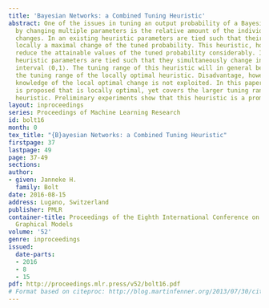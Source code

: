```yaml
---
title: 'Bayesian Networks: a Combined Tuning Heuristic'
abstract: One of the issues in tuning an output probability of a Bayesian network
  by changing multiple parameters is the relative amount of the individual parameter
  changes. In an existing heuristic parameters are tied such that their changes induce
  locally a maximal change of the tuned probability. This heuristic, however, may
  reduce the attainable values of the tuned probability considerably. In another existing
  heuristic parameters are tied such that they simultaneously change in the entire
  interval ⟨0,1⟩. The tuning range of this heuristic will in general be larger then
  the tuning range of the locally optimal heuristic. Disadvantage, however, is that
  knowledge of the local optimal change is not exploited. In this paper a heuristic
  is proposed that is locally optimal, yet covers the larger tuning range of the second
  heuristic. Preliminary experiments show that this heuristic is a promising alternative.
layout: inproceedings
series: Proceedings of Machine Learning Research
id: bolt16
month: 0
tex_title: "{B}ayesian Networks: a Combined Tuning Heuristic"
firstpage: 37
lastpage: 49
page: 37-49
sections: 
author:
- given: Janneke H.
  family: Bolt
date: 2016-08-15
address: Lugano, Switzerland
publisher: PMLR
container-title: Proceedings of the Eighth International Conference on Probabilistic
  Graphical Models
volume: '52'
genre: inproceedings
issued:
  date-parts:
  - 2016
  - 8
  - 15
pdf: http://proceedings.mlr.press/v52/bolt16.pdf
# Format based on citeproc: http://blog.martinfenner.org/2013/07/30/citeproc-yaml-for-bibliographies/
---
```

